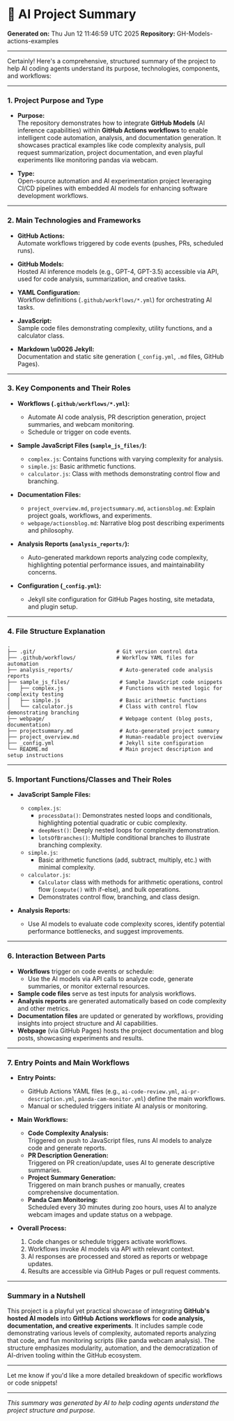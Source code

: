 # 🤖 AI Project Summary

**Generated on:** Thu Jun 12 11:46:59 UTC 2025
**Repository:** GH-Models-actions-examples

---

Certainly! Here's a comprehensive, structured summary of the project to help AI coding agents understand its purpose, technologies, components, and workflows:

---

### 1. **Project Purpose and Type**
- **Purpose:**  
  The repository demonstrates how to integrate **GitHub Models** (AI inference capabilities) within **GitHub Actions workflows** to enable intelligent code automation, analysis, and documentation generation. It showcases practical examples like code complexity analysis, pull request summarization, project documentation, and even playful experiments like monitoring pandas via webcam.
  
- **Type:**  
  Open-source automation and AI experimentation project leveraging CI/CD pipelines with embedded AI models for enhancing software development workflows.

---

### 2. **Main Technologies and Frameworks**
- **GitHub Actions:**  
  Automate workflows triggered by code events (pushes, PRs, scheduled runs).
  
- **GitHub Models:**  
  Hosted AI inference models (e.g., GPT-4, GPT-3.5) accessible via API, used for code analysis, summarization, and creative tasks.
  
- **YAML Configuration:**  
  Workflow definitions (`.github/workflows/*.yml`) for orchestrating AI tasks.
  
- **JavaScript:**  
  Sample code files demonstrating complexity, utility functions, and a calculator class.
  
- **Markdown \u0026 Jekyll:**  
  Documentation and static site generation (`_config.yml`, `.md` files, GitHub Pages).

---

### 3. **Key Components and Their Roles**
- **Workflows (`.github/workflows/*.yml`):**  
  - Automate AI code analysis, PR description generation, project summaries, and webcam monitoring.
  - Schedule or trigger on code events.
  
- **Sample JavaScript Files (`sample_js_files/`):**  
  - `complex.js`: Contains functions with varying complexity for analysis.
  - `simple.js`: Basic arithmetic functions.
  - `calculator.js`: Class with methods demonstrating control flow and branching.
  
- **Documentation Files:**  
  - `project_overview.md`, `projectsummary.md`, `actionsblog.md`: Explain project goals, workflows, and experiments.
  - `webpage/actionsblog.md`: Narrative blog post describing experiments and philosophy.
  
- **Analysis Reports (`analysis_reports/`):**  
  - Auto-generated markdown reports analyzing code complexity, highlighting potential performance issues, and maintainability concerns.
  
- **Configuration (`_config.yml`):**  
  - Jekyll site configuration for GitHub Pages hosting, site metadata, and plugin setup.

---

### 4. **File Structure Explanation**
```
.
├── .git/                          # Git version control data
├── .github/workflows/             # Workflow YAML files for automation
├── analysis_reports/               # Auto-generated code analysis reports
├── sample_js_files/                # Sample JavaScript code snippets
│   ├── complex.js                  # Functions with nested logic for complexity testing
│   ├── simple.js                   # Basic arithmetic functions
│   └── calculator.js               # Class with control flow demonstrating branching
├── webpage/                        # Webpage content (blog posts, documentation)
├── projectsummary.md               # Auto-generated project summary
├── project_overview.md             # Human-readable project overview
├── _config.yml                     # Jekyll site configuration
└── README.md                       # Main project description and setup instructions
```

---

### 5. **Important Functions/Classes and Their Roles**
- **JavaScript Sample Files:**
  - `complex.js`:  
    - `processData()`: Demonstrates nested loops and conditionals, highlighting potential quadratic or cubic complexity.
    - `deepNest()`: Deeply nested loops for complexity demonstration.
    - `lotsOfBranches()`: Multiple conditional branches to illustrate branching complexity.
  - `simple.js`:  
    - Basic arithmetic functions (add, subtract, multiply, etc.) with minimal complexity.
  - `calculator.js`:  
    - `Calculator` class with methods for arithmetic operations, control flow (`compute()` with if-else), and bulk operations.
    - Demonstrates control flow, branching, and class design.

- **Analysis Reports:**
  - Use AI models to evaluate code complexity scores, identify potential performance bottlenecks, and suggest improvements.

---

### 6. **Interaction Between Parts**
- **Workflows** trigger on code events or schedule:
  - Use the AI models via API calls to analyze code, generate summaries, or monitor external resources.
- **Sample code files** serve as test inputs for analysis workflows.
- **Analysis reports** are generated automatically based on code complexity and other metrics.
- **Documentation files** are updated or generated by workflows, providing insights into project structure and AI capabilities.
- **Webpage** (via GitHub Pages) hosts the project documentation and blog posts, showcasing experiments and results.

---

### 7. **Entry Points and Main Workflows**
- **Entry Points:**
  - GitHub Actions YAML files (e.g., `ai-code-review.yml`, `ai-pr-description.yml`, `panda-cam-monitor.yml`) define the main workflows.
  - Manual or scheduled triggers initiate AI analysis or monitoring.
  
- **Main Workflows:**
  - **Code Complexity Analysis:**  
    Triggered on push to JavaScript files, runs AI models to analyze code and generate reports.
  - **PR Description Generation:**  
    Triggered on PR creation/update, uses AI to generate descriptive summaries.
  - **Project Summary Generation:**  
    Triggered on main branch pushes or manually, creates comprehensive documentation.
  - **Panda Cam Monitoring:**  
    Scheduled every 30 minutes during zoo hours, uses AI to analyze webcam images and update status on a webpage.
  
- **Overall Process:**
  1. Code changes or schedule triggers activate workflows.
  2. Workflows invoke AI models via API with relevant context.
  3. AI responses are processed and stored as reports or webpage updates.
  4. Results are accessible via GitHub Pages or pull request comments.

---

### **Summary in a Nutshell**
This project is a playful yet practical showcase of integrating **GitHub's hosted AI models** into **GitHub Actions workflows** for **code analysis, documentation, and creative experiments**. It includes sample code demonstrating various levels of complexity, automated reports analyzing that code, and fun monitoring scripts (like panda webcam analysis). The structure emphasizes modularity, automation, and the democratization of AI-driven tooling within the GitHub ecosystem.

---

Let me know if you'd like a more detailed breakdown of specific workflows or code snippets!

---

*This summary was generated by AI to help coding agents understand the project structure and purpose.*
